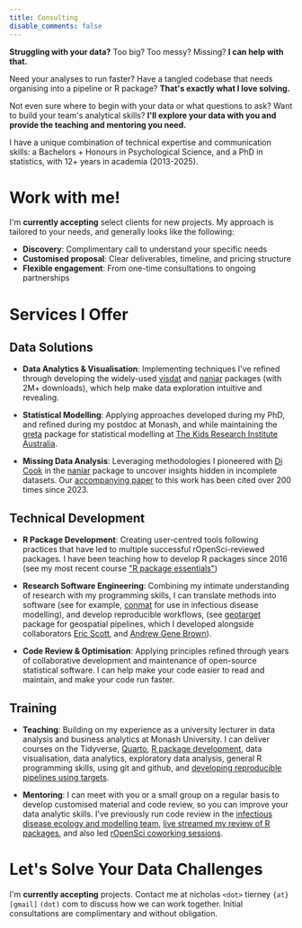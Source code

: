 ```yaml
---
title: Consulting
disable_comments: false
---
```


**Struggling with your data?** Too big? Too messy? Missing? **I can help with that.**

Need your analyses to run faster? Have a tangled codebase that needs organising into a pipeline or R package? **That's exactly what I love solving.** 

Not even sure where to begin with your data or what questions to ask? Want to build your team's analytical skills? **I'll explore your data with you and provide the teaching and mentoring you need.**

I have a unique combination of technical expertise and communication skills: a Bachelors + Honours in Psychological Science, and a PhD in statistics, with 12+ years in academia (2013-2025).

# Work with me!

I'm **currently accepting** select clients for new projects. My approach is tailored to your needs, and generally looks like the following:

- **Discovery**: Complimentary call to understand your specific needs
- **Customised proposal**: Clear deliverables, timeline, and pricing structure
- **Flexible engagement**: From one-time consultations to ongoing partnerships

# Services I Offer

## Data Solutions

- **Data Analytics & Visualisation**: Implementing techniques I've refined through developing the widely-used [visdat](https://github.com/ropensci/visdat) and [naniar](https://github.com/njtierney/naniar) packages (with 2M+ downloads), which help make data exploration intuitive and revealing.

- **Statistical Modelling**: Applying approaches developed during my PhD, and refined during my postdoc at Monash, and while maintaining the [greta](https://github.com/greta-dev/greta) package for statistical modelling at [The Kids Research Institute Australia](https://www.thekids.org.au/).

- **Missing Data Analysis**: Leveraging methodologies I pioneered with [Di Cook](https://www.dicook.org/) in the [naniar](https://github.com/njtierney/naniar) package to uncover insights hidden in incomplete datasets. Our [accompanying paper](https://www.jstatsoft.org/article/view/v105i07) to this work has been cited over 200 times since 2023.

## Technical Development

- **R Package Development**: Creating user-centred tools following practices that have led to multiple successful rOpenSci-reviewed packages. I have been teaching how to develop R packages since 2016 (see my most recent course ["R package essentials"](https://rpkgess.njtierney.com/))

- **Research Software Engineering**: Combining my intimate understanding of research with my programming skills, I can translate methods into software (see for example, [conmat](https://github.com/idem-lab/conmat) for use in infectious disease modelling), and develop reproducible workflows, (see [geotarget](https://github.com/njtierney/geotarget) package for geospatial pipelines, which I developed alongside collaborators [Eric Scott](https://ericrscott.com/), and [Andrew Gene Brown](https://humus.rocks/)).

- **Code Review & Optimisation**: Applying principles refined through years of collaborative development and maintenance of open-source statistical software. I can help make your code easier to read and maintain, and make your code run faster.

## Training

- **Teaching**: Building on my experience as a university lecturer in data analysis and business analytics at Monash University. I can deliver courses on the Tidyverse, [Quarto](https://qmd4sci.njtierney.com/), [R package development](https://rpkgess.njtierney.com/), data visualisation, data analytics, exploratory data analysis, general R programming skills, using git and github, and [developing reproducible pipelines using targets](https://github.com/njtierney/gentle-intro-targets).

- **Mentoring**: I can meet with you or a small group on a regular basis to develop customised material and code review, so you can improve your data analytic skills. I've previously run code review in the [infectious disease ecology and modelling team](https://www.thekids.org.au/our-research/brain-and-behaviour/child-health-analytics-research-program/infectious-disease-ecology-and-modelling/), [live streamed my review of R packages](https://www.youtube.com/@NicholasTierney/streams), and also led [rOpenSci coworking sessions](https://ropensci.org/coworking/).

# Let's Solve Your Data Challenges

I'm **currently accepting** projects. Contact me at nicholas `<dot>` tierney `{at}` `[gmail]` `(dot)` com to discuss how we can work together. Initial consultations are complimentary and without obligation.
